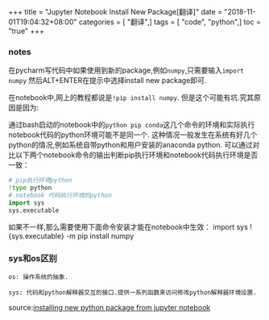 +++
title = "Jupyter Notebook Install New Package[翻译]"
date = "2018-11-01T19:04:32+08:00"
categories = [ "翻译",]
tags = [ "code", "python",]
toc = "true"
+++


### notes
在pycharm写代码中如果使用到新的package,例如`numpy`,只需要输入`import numpy` 然后ALT+ENTER在提示中选择install new package即可.

在notebook中,网上的教程都说是`!pip install numpy`. 但是这个可能有坑.究其原因是因为:

<!--more-->


通过bash启动的notebook中的`python pip conda`这几个命令的环境和实际执行notebook代码的python环境可能不是同一个.
这种情况一般发生在系统有好几个python的情况,例如系统自带python和用户安装的anaconda python.
可以通过对比以下两个notebook命令的输出判断pip执行环境和notebook代码执行环境是否一致：
```python
# pip执行环境python
!type python
# notebook 代码执行环境的python
import sys
sys.executable
```
如果不一样,那么需要使用下面命令安装才能在notebook中生效：
import sys
!{sys.executable} -m pip install numpy


### sys和os区别

```text
os: 操作系统的抽象.

sys: 代码和python解释器交互的接口.提供一系列函数来访问修改python解释器环境设置.
```

source:[installing new python package from jupyter notebook](https://jakevdp.github.io/blog/2017/12/05/installing-python-packages-from-jupyter/)
